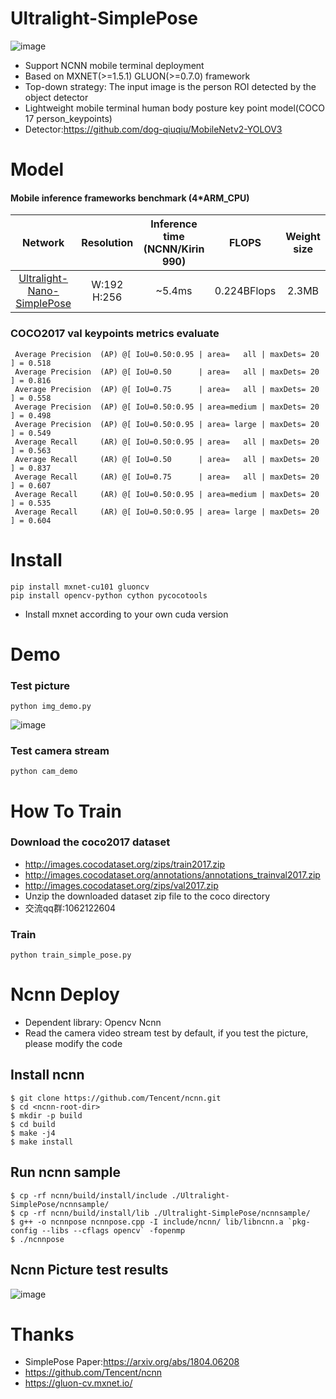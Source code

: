 # Ultralight-SimplePose
![image](https://github.com/dog-qiuqiu/Ultralight-SimplePose/blob/master/data/demo.gif)

* Support NCNN mobile terminal deployment
* Based on MXNET(>=1.5.1) GLUON(>=0.7.0) framework
* Top-down strategy: The input image is the person ROI detected by the object detector
* Lightweight mobile terminal human body posture key point model(COCO 17 person_keypoints)
* Detector:https://github.com/dog-qiuqiu/MobileNetv2-YOLOV3
# Model 
#### Mobile inference frameworks benchmark (4*ARM_CPU)
Network|Resolution|Inference time (NCNN/Kirin 990)|FLOPS|Weight size
:---:|:---:|:---:|:---:|:---:
[Ultralight-Nano-SimplePose](https://github.com/dog-qiuqiu/Ultralight-SimplePose/tree/master/model)|W:192 H:256|~5.4ms|0.224BFlops|2.3MB
### COCO2017 val keypoints metrics evaluate
```
 Average Precision  (AP) @[ IoU=0.50:0.95 | area=   all | maxDets= 20 ] = 0.518
 Average Precision  (AP) @[ IoU=0.50      | area=   all | maxDets= 20 ] = 0.816
 Average Precision  (AP) @[ IoU=0.75      | area=   all | maxDets= 20 ] = 0.558
 Average Precision  (AP) @[ IoU=0.50:0.95 | area=medium | maxDets= 20 ] = 0.498
 Average Precision  (AP) @[ IoU=0.50:0.95 | area= large | maxDets= 20 ] = 0.549
 Average Recall     (AR) @[ IoU=0.50:0.95 | area=   all | maxDets= 20 ] = 0.563
 Average Recall     (AR) @[ IoU=0.50      | area=   all | maxDets= 20 ] = 0.837
 Average Recall     (AR) @[ IoU=0.75      | area=   all | maxDets= 20 ] = 0.607
 Average Recall     (AR) @[ IoU=0.50:0.95 | area=medium | maxDets= 20 ] = 0.535
 Average Recall     (AR) @[ IoU=0.50:0.95 | area= large | maxDets= 20 ] = 0.604

```
# Install
```
pip install mxnet-cu101 gluoncv
pip install opencv-python cython pycocotools
```
* Install mxnet according to your own cuda version
# Demo
### Test picture
```
python img_demo.py
```
![image](https://github.com/dog-qiuqiu/Ultralight-SimplePose/blob/master/data/Figure_1-1.jpg)
### Test camera stream
```
python cam_demo
```
# How To Train
### Download the coco2017 dataset
* http://images.cocodataset.org/zips/train2017.zip
* http://images.cocodataset.org/annotations/annotations_trainval2017.zip
* http://images.cocodataset.org/zips/val2017.zip
* Unzip the downloaded dataset zip file to the coco directory
* 交流qq群:1062122604
### Train
```
python train_simple_pose.py
```
# Ncnn Deploy
* Dependent library: Opencv Ncnn
* Read the camera video stream test by default, if you test the picture, please modify the code
## Install ncnn
```
$ git clone https://github.com/Tencent/ncnn.git
$ cd <ncnn-root-dir>
$ mkdir -p build
$ cd build
$ make -j4
$ make install
```
## Run ncnn sample
```
$ cp -rf ncnn/build/install/include ./Ultralight-SimplePose/ncnnsample/
$ cp -rf ncnn/build/install/lib ./Ultralight-SimplePose/ncnnsample/
$ g++ -o ncnnpose ncnnpose.cpp -I include/ncnn/ lib/libncnn.a `pkg-config --libs --cflags opencv` -fopenmp
$ ./ncnnpose
```
## Ncnn Picture test results
![image](https://github.com/dog-qiuqiu/Ultralight-SimplePose/blob/master/data/ncnndemo.png)
# Thanks
* SimplePose Paper:https://arxiv.org/abs/1804.06208
* https://github.com/Tencent/ncnn
* https://gluon-cv.mxnet.io/

